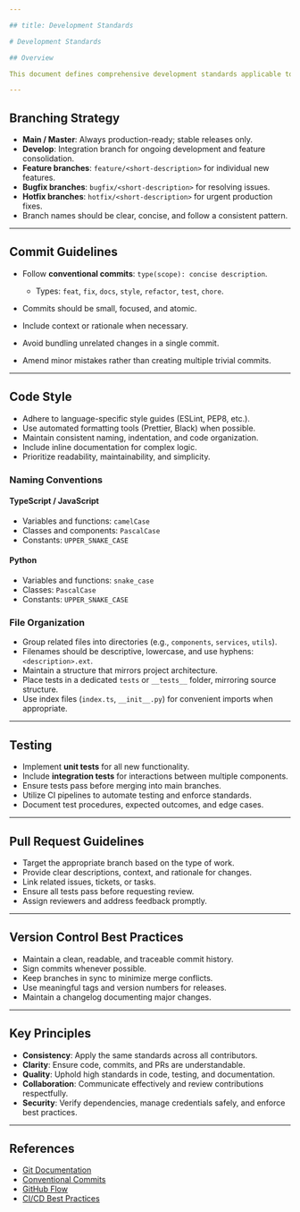 ```yaml
---

## title: Development Standards

# Development Standards

## Overview

This document defines comprehensive development standards applicable to any software project. It aims to ensure consistency, maintainability, and effective collaboration across all contributors.

---
```


## Branching Strategy

* **Main / Master**: Always production-ready; stable releases only.
* **Develop**: Integration branch for ongoing development and feature consolidation.
* **Feature branches**: `feature/<short-description>` for individual new features.
* **Bugfix branches**: `bugfix/<short-description>` for resolving issues.
* **Hotfix branches**: `hotfix/<short-description>` for urgent production fixes.
* Branch names should be clear, concise, and follow a consistent pattern.

---

## Commit Guidelines

* Follow **conventional commits**: `type(scope): concise description`.

  * Types: `feat`, `fix`, `docs`, `style`, `refactor`, `test`, `chore`.
* Commits should be small, focused, and atomic.
* Include context or rationale when necessary.
* Avoid bundling unrelated changes in a single commit.
* Amend minor mistakes rather than creating multiple trivial commits.

---

## Code Style

* Adhere to language-specific style guides (ESLint, PEP8, etc.).
* Use automated formatting tools (Prettier, Black) when possible.
* Maintain consistent naming, indentation, and code organization.
* Include inline documentation for complex logic.
* Prioritize readability, maintainability, and simplicity.

### Naming Conventions

#### TypeScript / JavaScript

* Variables and functions: `camelCase`
* Classes and components: `PascalCase`
* Constants: `UPPER_SNAKE_CASE`

#### Python

* Variables and functions: `snake_case`
* Classes: `PascalCase`
* Constants: `UPPER_SNAKE_CASE`

### File Organization

* Group related files into directories (e.g., `components`, `services`, `utils`).
* Filenames should be descriptive, lowercase, and use hyphens: `<description>.ext`.
* Maintain a structure that mirrors project architecture.
* Place tests in a dedicated `tests` or `__tests__` folder, mirroring source structure.
* Use index files (`index.ts`, `__init__.py`) for convenient imports when appropriate.

---

## Testing

* Implement **unit tests** for all new functionality.
* Include **integration tests** for interactions between multiple components.
* Ensure tests pass before merging into main branches.
* Utilize CI pipelines to automate testing and enforce standards.
* Document test procedures, expected outcomes, and edge cases.

---

## Pull Request Guidelines

* Target the appropriate branch based on the type of work.
* Provide clear descriptions, context, and rationale for changes.
* Link related issues, tickets, or tasks.
* Ensure all tests pass before requesting review.
* Assign reviewers and address feedback promptly.

---

## Version Control Best Practices

* Maintain a clean, readable, and traceable commit history.
* Sign commits whenever possible.
* Keep branches in sync to minimize merge conflicts.
* Use meaningful tags and version numbers for releases.
* Maintain a changelog documenting major changes.

---

## Key Principles

* **Consistency**: Apply the same standards across all contributors.
* **Clarity**: Ensure code, commits, and PRs are understandable.
* **Quality**: Uphold high standards in code, testing, and documentation.
* **Collaboration**: Communicate effectively and review contributions respectfully.
* **Security**: Verify dependencies, manage credentials safely, and enforce best practices.

---

## References

* [Git Documentation](https://git-scm.com/doc)
* [Conventional Commits](https://www.conventionalcommits.org/)
* [GitHub Flow](https://guides.github.com/introduction/flow/)
* [CI/CD Best Practices](https://docs.github.com/en/actions)
